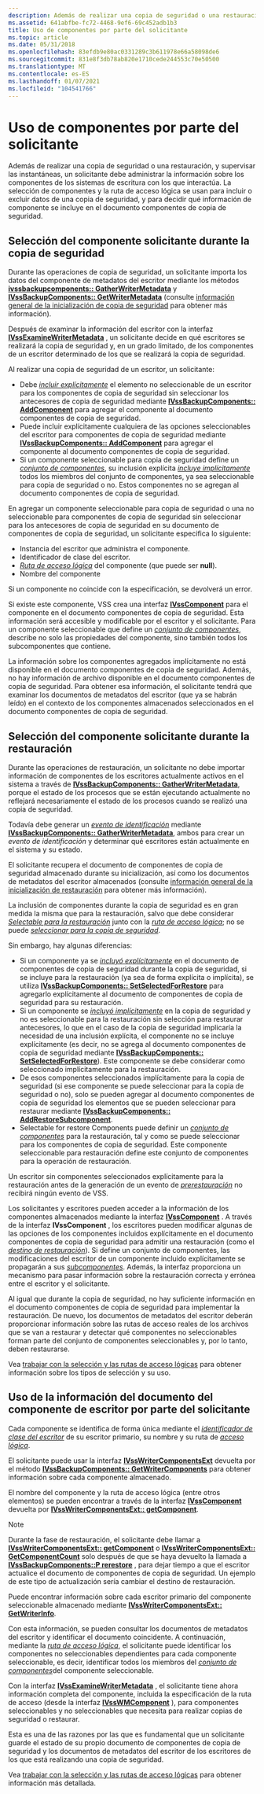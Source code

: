 ```yaml
---
description: Además de realizar una copia de seguridad o una restauración, y supervisar las instantáneas, un solicitante debe administrar la información sobre los componentes de los sistemas de escritura con los que interactúa.
ms.assetid: 641abfbe-fc72-4468-9ef6-69c452adb1b3
title: Uso de componentes por parte del solicitante
ms.topic: article
ms.date: 05/31/2018
ms.openlocfilehash: 83efdb9e80ac0331289c3b611978e66a58098de6
ms.sourcegitcommit: 831e8f3db78ab820e1710cede244553c70e50500
ms.translationtype: MT
ms.contentlocale: es-ES
ms.lasthandoff: 01/07/2021
ms.locfileid: "104541766"
---
```

# <a name="use-of-components-by-the-requester"></a>Uso de componentes por parte del solicitante

Además de realizar una copia de seguridad o una restauración, y supervisar las instantáneas, un solicitante debe administrar la información sobre los componentes de los sistemas de escritura con los que interactúa. La selección de componentes y la ruta de acceso lógica se usan para incluir o excluir datos de una copia de seguridad, y para decidir qué información de componente se incluye en el documento componentes de copia de seguridad.

## <a name="requester-component-selection-during-backup"></a>Selección del componente solicitante durante la copia de seguridad

Durante las operaciones de copia de seguridad, un solicitante importa los datos del componente de metadatos del escritor mediante los métodos [**ivssbackupcomponents:: GatherWriterMetadata**](/windows/desktop/api/VsBackup/nf-vsbackup-ivssbackupcomponents-gatherwritermetadata) y [**IVssBackupComponents:: GetWriterMetadata**](/windows/desktop/api/VsBackup/nf-vsbackup-ivssbackupcomponents-getwritermetadata) (consulte [información general de la inicialización de copia de seguridad](overview-of-backup-initialization.md) para obtener más información).

Después de examinar la información del escritor con la interfaz [**IVssExamineWriterMetadata**](/windows/desktop/api/VsBackup/nl-vsbackup-ivssexaminewritermetadata) , un solicitante decide en qué escritores se realizará la copia de seguridad y, en un grado limitado, de los componentes de un escritor determinado de los que se realizará la copia de seguridad.

Al realizar una copia de seguridad de un escritor, un solicitante:

-   Debe [*incluir explícitamente*](vssgloss-e.md) el elemento no seleccionable de un escritor para los componentes de copia de seguridad sin seleccionar los antecesores de copia de seguridad mediante [**IVssBackupComponents:: AddComponent**](/windows/desktop/api/VsBackup/nf-vsbackup-ivssbackupcomponents-addcomponent) para agregar el componente al documento componentes de copia de seguridad.
-   Puede incluir explícitamente cualquiera de las opciones seleccionables del escritor para componentes de copia de seguridad mediante [**IVssBackupComponents:: AddComponent**](/windows/desktop/api/VsBackup/nf-vsbackup-ivssbackupcomponents-addcomponent) para agregar el componente al documento componentes de copia de seguridad.
-   Si un componente seleccionable para copia de seguridad define un [*conjunto de componentes*](vssgloss-c.md), su inclusión explícita [*incluye implícitamente*](vssgloss-i.md) todos los miembros del conjunto de componentes, ya sea seleccionable para copia de seguridad o no. Estos componentes no se agregan al documento componentes de copia de seguridad.

En agregar un componente seleccionable para copia de seguridad o una no seleccionable para componentes de copia de seguridad sin seleccionar para los antecesores de copia de seguridad en su documento de componentes de copia de seguridad, un solicitante especifica lo siguiente:

-   Instancia del escritor que administra el componente.
-   Identificador de clase del escritor.
-   [*Ruta de acceso lógica*](vssgloss-l.md) del componente (que puede ser **null**).
-   Nombre del componente

Si un componente no coincide con la especificación, se devolverá un error.

Si existe este componente, VSS crea una interfaz [**IVssComponent**](/windows/desktop/api/VsWriter/nl-vswriter-ivsscomponent) para el componente en el documento componentes de copia de seguridad. Esta información será accesible y modificable por el escritor y el solicitante. Para un componente seleccionable que define un [*conjunto de componentes*](vssgloss-c.md), describe no solo las propiedades del componente, sino también todos los subcomponentes que contiene.

La información sobre los componentes agregados implícitamente no está disponible en el documento componentes de copia de seguridad. Además, no hay información de archivo disponible en el documento componentes de copia de seguridad. Para obtener esa información, el solicitante tendrá que examinar los documentos de metadatos del escritor (que ya se habrán leído) en el contexto de los componentes almacenados seleccionados en el documento componentes de copia de seguridad.

## <a name="requester-component-selection-during-restore"></a>Selección del componente solicitante durante la restauración

Durante las operaciones de restauración, un solicitante no debe importar información de componentes de los escritores actualmente activos en el sistema a través de [**IVssBackupComponents:: GatherWriterMetadata**](/windows/desktop/api/VsBackup/nf-vsbackup-ivssbackupcomponents-gatherwritermetadata), porque el estado de los procesos que se están ejecutando actualmente no reflejará necesariamente el estado de los procesos cuando se realizó una copia de seguridad.

Todavía debe generar un [*evento de identificación*](vssgloss-i.md) mediante [**IVssBackupComponents:: GatherWriterMetadata**](/windows/desktop/api/VsBackup/nf-vsbackup-ivssbackupcomponents-gatherwritermetadata), ambos para crear un *evento de identificación* y determinar qué escritores están actualmente en el sistema y su estado.

El solicitante recupera el documento de componentes de copia de seguridad almacenado durante su inicialización, así como los documentos de metadatos del escritor almacenados (consulte [información general de la inicialización de restauración](overview-of-restore-initialization.md) para obtener más información).

La inclusión de componentes durante la copia de seguridad es en gran medida la misma que para la restauración, salvo que debe considerar [*Selectable para la restauración*](vssgloss-s.md) junto con la [*ruta de acceso lógica*](vssgloss-l.md); no se puede [*seleccionar para la copia de seguridad*](vssgloss-s.md).

Sin embargo, hay algunas diferencias:

-   Si un componente ya se [*incluyó explícitamente*](vssgloss-e.md) en el documento de componentes de copia de seguridad durante la copia de seguridad, si se incluye para la restauración (ya sea de forma explícita o implícita), se utiliza [**IVssBackupComponents:: SetSelectedForRestore**](/windows/desktop/api/VsBackup/nf-vsbackup-ivssbackupcomponents-setselectedforrestore) para agregarlo explícitamente al documento de componentes de copia de seguridad para su restauración.
-   Si un componente se [*incluyó implícitamente*](vssgloss-i.md) en la copia de seguridad y no es seleccionable para la restauración sin selección para restaurar antecesores, lo que en el caso de la copia de seguridad implicaría la necesidad de una inclusión explícita, el componente no se incluye explícitamente (es decir, no se agrega al documento componentes de copia de seguridad mediante [**IVssBackupComponents:: SetSelectedForRestore**](/windows/desktop/api/VsBackup/nf-vsbackup-ivssbackupcomponents-setselectedforrestore)). Este componente se debe considerar como seleccionado implícitamente para la restauración.
-   De esos componentes seleccionados implícitamente para la copia de seguridad (si ese componente se puede seleccionar para la copia de seguridad o no), solo se pueden agregar al documento componentes de copia de seguridad los elementos que se pueden seleccionar para restaurar mediante [**IVssBackupComponents:: AddRestoreSubcomponent**](/windows/desktop/api/VsBackup/nf-vsbackup-ivssbackupcomponents-addrestoresubcomponent).
-   Selectable for restore Components puede definir un [*conjunto de componentes*](vssgloss-c.md) para la restauración, tal y como se puede seleccionar para los componentes de copia de seguridad. Este componente seleccionable para restauración define este conjunto de componentes para la operación de restauración.

Un escritor sin componentes seleccionados explícitamente para la restauración antes de la generación de un evento de [*prerestauración*](vssgloss-p.md) no recibirá ningún evento de VSS.

Los solicitantes y escritores pueden acceder a la información de los componentes almacenados mediante la interfaz [**IVssComponent**](/windows/desktop/api/VsWriter/nl-vswriter-ivsscomponent) . A través de la interfaz **IVssComponent** , los escritores pueden modificar algunas de las opciones de los componentes incluidos explícitamente en el documento componentes de copia de seguridad para admitir una restauración (como el [*destino de restauración*](vssgloss-r.md)). Si define un conjunto de componentes, las modificaciones del escritor de un componente incluido explícitamente se propagarán a sus [*subcomponentes*](vssgloss-s.md). Además, la interfaz proporciona un mecanismo para pasar información sobre la restauración correcta y errónea entre el escritor y el solicitante.

Al igual que durante la copia de seguridad, no hay suficiente información en el documento componentes de copia de seguridad para implementar la restauración. De nuevo, los documentos de metadatos del escritor deberán proporcionar información sobre las rutas de acceso reales de los archivos que se van a restaurar y detectar qué componentes no seleccionables forman parte del conjunto de componentes seleccionables y, por lo tanto, deben restaurarse.

Vea [trabajar con la selección y las rutas de acceso lógicas](working-with-selectability-and-logical-paths.md) para obtener información sobre los tipos de selección y su uso.

## <a name="use-of-writer-component-document-information-by-the-requester"></a>Uso de la información del documento del componente de escritor por parte del solicitante

Cada componente se identifica de forma única mediante el [*identificador de clase del escritor*](vssgloss-w.md) de su escritor primario, su nombre y su ruta de [*acceso lógica*](vssgloss-l.md).

El solicitante puede usar la interfaz [**IVssWriterComponentsExt**](/windows/win32/api/vsbackup/nl-vsbackup-ivsswritercomponentsext) devuelta por el método [**IVssBackupComponents:: GetWriterComponents**](/windows/desktop/api/VsBackup/nf-vsbackup-ivssbackupcomponents-getwritercomponents) para obtener información sobre cada componente almacenado.

El nombre del componente y la ruta de acceso lógica (entre otros elementos) se pueden encontrar a través de la interfaz [**IVssComponent**](/windows/desktop/api/VsWriter/nl-vswriter-ivsscomponent) devuelta por [**IVssWriterComponentsExt:: getComponent**](/windows/desktop/api/VsWriter/nf-vswriter-ivsswritercomponents-getcomponent).

> [!Note]  
> Durante la fase de restauración, el solicitante debe llamar a [**IVssWriterComponentsExt:: getComponent**](/windows/desktop/api/VsWriter/nf-vswriter-ivsswritercomponents-getcomponent) o [**IVssWriterComponentsExt:: GetComponentCount**](/windows/desktop/api/VsWriter/nf-vswriter-ivsswritercomponents-getcomponentcount) solo después de que se haya devuelto la llamada a [**IVssBackupComponents::P rerestore**](/windows/desktop/api/VsBackup/nf-vsbackup-ivssbackupcomponents-prerestore) , para dejar tiempo a que el escritor actualice el documento de componentes de copia de seguridad. Un ejemplo de este tipo de actualización sería cambiar el destino de restauración.

 

Puede encontrar información sobre cada escritor primario del componente seleccionable almacenado mediante [**IVssWriterComponentsExt:: GetWriterInfo**](/windows/desktop/api/VsWriter/nf-vswriter-ivsswritercomponents-getwriterinfo).

Con esta información, se pueden consultar los documentos de metadatos del escritor y identificar el documento coincidente. A continuación, mediante la [*ruta de acceso lógica*](vssgloss-l.md), el solicitante puede identificar los componentes no seleccionables dependientes para cada componente seleccionable, es decir, identificar todos los miembros del [*conjunto de componentes*](vssgloss-c.md)del componente seleccionable.

Con la interfaz [**IVssExamineWriterMetadata**](/windows/desktop/api/VsBackup/nl-vsbackup-ivssexaminewritermetadata) , el solicitante tiene ahora información completa del componente, incluida la especificación de la ruta de acceso (desde la interfaz [**IVssWMComponent**](/windows/desktop/api/VsBackup/nl-vsbackup-ivsswmcomponent) ), para componentes seleccionables y no seleccionables que necesita para realizar copias de seguridad o restaurar.

Esta es una de las razones por las que es fundamental que un solicitante guarde el estado de su propio documento de componentes de copia de seguridad y los documentos de metadatos del escritor de los escritores de los que está realizando una copia de seguridad.

Vea [trabajar con la selección y las rutas de acceso lógicas](working-with-selectability-and-logical-paths.md) para obtener información más detallada.

 

 
